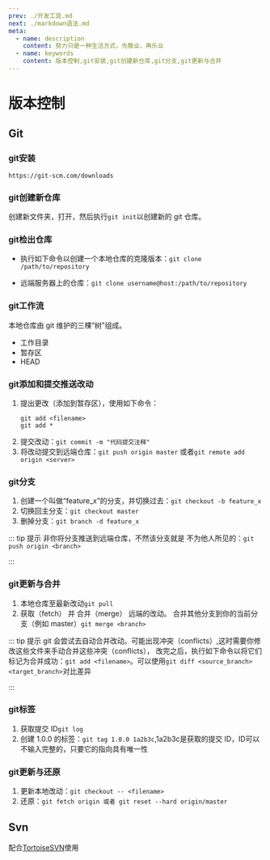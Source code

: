 ```yaml
---
prev: ./开发工具.md
next: ./markdown语法.md
meta:
  - name: description
    content: 努力只是一种生活方式，先敬业，再乐业
  - name: keywords
    content: 版本控制,git安装,git创建新仓库,git分支,git更新与合并
---
```

# 版本控制

## Git

### git安装

`https://git-scm.com/downloads`

### git创建新仓库

创建新文件夹，打开，然后执行`git init`以创建新的 git 仓库。

### git检出仓库

- 执行如下命令以创建一个本地仓库的克隆版本：`git clone /path/to/repository`

- 远端服务器上的仓库：`git clone username@host:/path/to/repository`

### git工作流

本地仓库由 git 维护的三棵“树”组成。
- 工作目录
- 暂存区
- HEAD

### git添加和提交推送改动

1. 提出更改（添加到暂存区），使用如下命令：
    ```
    git add <filename>
    git add *
    ```
2. 提交改动：`git commit -m "代码提交注释"`
3. 将改动提交到远端仓库：`git push origin master`
   或者`git remote add origin <server>`

### git分支

1. 创建一个叫做“feature_x”的分支，并切换过去：`git checkout -b feature_x`
2. 切换回主分支：`git checkout master`
3. 删掉分支：`git branch -d feature_x`

::: tip 提示
非你将分支推送到远端仓库，不然该分支就是 不为他人所见的：`git push origin <branch>`

:::

### git更新与合并

1. 本地仓库至最新改动`git pull`
2. 获取（fetch） 并 合并（merge） 远端的改动。
合并其他分支到你的当前分支（例如 master）`git merge <branch>`

::: tip 提示
git 会尝试去自动合并改动。可能出现冲突（conflicts）,这时需要你修改这些文件来手动合并这些冲突（conflicts），
改完之后，执行如下命令以将它们标记为合并成功：`git add <filename>`。可以使用`git diff <source_branch> <target_branch>`对比差异

:::

### git标签

1. 获取提交 ID`git log`
2. 创建 1.0.0 的标签：`git tag 1.0.0 1a2b3c`,1a2b3c是获取的提交 ID，ID可以不输入完整的，只要它的指向具有唯一性

### git更新与还原

1. 更新本地改动：`git checkout -- <filename>`
2. 还原：`git fetch origin 或者
      git reset --hard origin/master`


## Svn

配合[TortoiseSVN](https://tortoisesvn.net/downloads.html)使用

